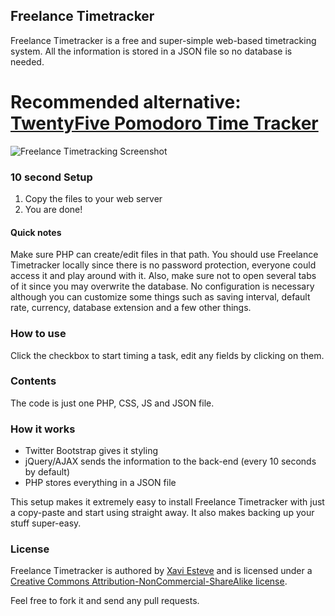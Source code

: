 ## Freelance Timetracker

Freelance Timetracker is a free and super-simple web-based timetracking system. All the information is stored in a JSON file so no database is needed.

# Recommended alternative: <a href="https://github.com/luckyshot/twentyfive">TwentyFive Pomodoro Time Tracker</a>

![Freelance Timetracking Screenshot](http://xaviesteve.com/wp-content/uploads/2013/02/freelance-timetracker-free.png)

### 10 second Setup

1. Copy the files to your web server
2. You are done!

#### Quick notes

Make sure PHP can create/edit files in that path. You should use Freelance Timetracker locally since there is no password protection, everyone could access it and play around with it. Also, make sure not to open several tabs of it since you may overwrite the database. No configuration is necessary although you can customize some things such as saving interval, default rate, currency, database extension and a few other things.


### How to use

Click the checkbox to start timing a task, edit any fields by clicking on them.


### Contents

The code is just one PHP, CSS, JS and JSON file.


### How it works

- Twitter Bootstrap gives it styling
- jQuery/AJAX sends the information to the back-end (every 10 seconds by default)
- PHP stores everything in a JSON file

This setup makes it extremely easy to install Freelance Timetracker with just a copy-paste and start using straight away. It also makes backing up your stuff super-easy.


### License

Freelance Timetracker is authored by [Xavi Esteve](http://xaviesteve.com/) and is licensed under a [Creative Commons Attribution-NonCommercial-ShareAlike license](http://creativecommons.org/licenses/by-nc-sa/3.0/).

Feel free to fork it and send any pull requests.

